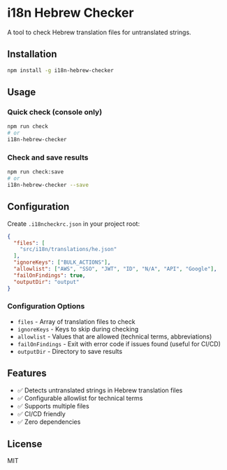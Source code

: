 # i18n Hebrew Checker

A tool to check Hebrew translation files for untranslated strings.

## Installation

```bash
npm install -g i18n-hebrew-checker
```

## Usage

### Quick check (console only)
```bash
npm run check
# or
i18n-hebrew-checker
```

### Check and save results
```bash
npm run check:save
# or
i18n-hebrew-checker --save
```

## Configuration

Create `.i18ncheckrc.json` in your project root:

```json
{
  "files": [
    "src/i18n/translations/he.json"
  ],
  "ignoreKeys": ["BULK_ACTIONS"],
  "allowlist": ["AWS", "SSO", "JWT", "ID", "N/A", "API", "Google"],
  "failOnFindings": true,
  "outputDir": "output"
}
```

### Configuration Options

- `files` - Array of translation files to check
- `ignoreKeys` - Keys to skip during checking
- `allowlist` - Values that are allowed (technical terms, abbreviations)
- `failOnFindings` - Exit with error code if issues found (useful for CI/CD)
- `outputDir` - Directory to save results

## Features

- ✅ Detects untranslated strings in Hebrew translation files
- ✅ Configurable allowlist for technical terms
- ✅ Supports multiple files
- ✅ CI/CD friendly
- ✅ Zero dependencies

## License

MIT